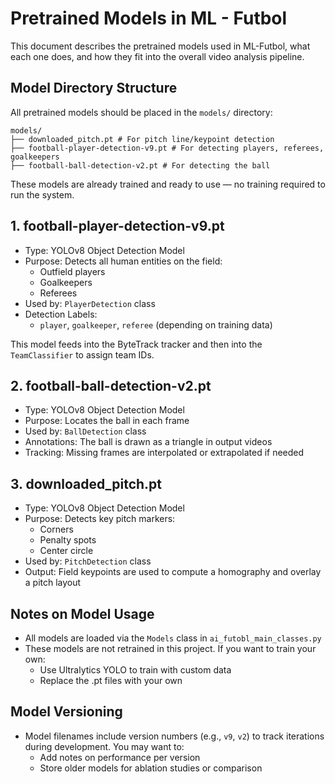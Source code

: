 # Pretrained Models in ML - Futbol

This document describes the pretrained models used in ML-Futbol, what each one does, and how they fit into the overall video analysis pipeline.

## Model Directory Structure

All pretrained models should be placed in the `models/` directory:

```
models/
├── downloaded_pitch.pt # For pitch line/keypoint detection
├── football-player-detection-v9.pt # For detecting players, referees, goalkeepers
├── football-ball-detection-v2.pt # For detecting the ball
```

These models are already trained and ready to use — no training required to run the system.

## 1. football-player-detection-v9.pt
- Type: YOLOv8 Object Detection Model
- Purpose: Detects all human entities on the field:
    - Outfield players
    - Goalkeepers
    - Referees
- Used by: `PlayerDetection` class
- Detection Labels:
    - `player`, `goalkeeper`, `referee` (depending on training data)

This model feeds into the ByteTrack tracker and then into the `TeamClassifier` to assign team IDs.

## 2. football-ball-detection-v2.pt
- Type: YOLOv8 Object Detection Model
- Purpose: Locates the ball in each frame
- Used by: `BallDetection` class
- Annotations: The ball is drawn as a triangle in output videos
- Tracking: Missing frames are interpolated or extrapolated if needed

## 3. downloaded_pitch.pt
- Type: YOLOv8 Object Detection Model
- Purpose: Detects key pitch markers:
    - Corners
    - Penalty spots
    - Center circle
- Used by: `PitchDetection` class
- Output: Field keypoints are used to compute a homography and overlay a pitch layout

## Notes on Model Usage

- All models are loaded via the `Models` class in `ai_futobl_main_classes.py`
- These models are not retrained in this project. If you want to train your own:
    - Use Ultralytics YOLO to train with custom data
    - Replace the .pt files with your own

## Model Versioning

- Model filenames include version numbers (e.g., `v9`, `v2`) to track iterations during development. You may want to:
    - Add notes on performance per version
    - Store older models for ablation studies or comparison
